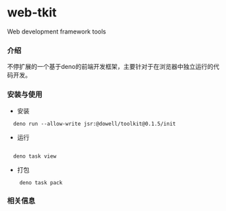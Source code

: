 # web-tkit
Web development framework tools

### 介绍
不停扩展的一个基于deno的前端开发框架，主要针对于在浏览器中独立运行的代码开发。

### 安装与使用

* 安装

```
  deno run --allow-write jsr:@dowell/toolkit@0.1.5/init
```

* 运行

```
  
  deno task view

```

* 打包

```
    deno task pack
```


### 相关信息



